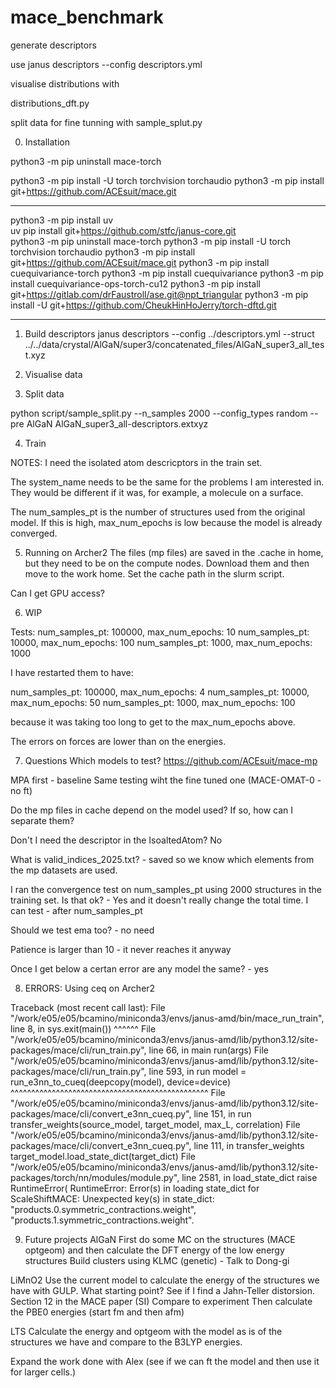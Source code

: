 # mace_benchmark

generate descriptors

use janus descriptors --config descriptors.yml

visualise distributions with

distributions_dft.py

split data for fine tunning with sample_splut.py

0. Installation

python3 -m pip uninstall mace-torch

python3 -m pip install -U torch torchvision torchaudio
python3 -m pip install git+https://github.com/ACEsuit/mace.git

_____________________
python3 -m pip install uv  
uv pip install git+https://github.com/stfc/janus-core.git  
python3 -m pip uninstall mace-torch
python3 -m pip install -U torch torchvision torchaudio
python3 -m pip install git+https://github.com/ACEsuit/mace.git
python3 -m pip install cuequivariance-torch
python3 -m pip install cuequivariance
python3 -m pip install cuequivariance-ops-torch-cu12
python3 -m pip install git+https://gitlab.com/drFaustroll/ase.git@npt_triangular
python3 -m pip install -U git+https://github.com/CheukHinHoJerry/torch-dftd.git
_____________________

1. Build descriptors 
janus descriptors --config ../descriptors.yml --struct ../../data/crystal/AlGaN/super3/concatenated_files/AlGaN_super3_all_test.xyz

2. Visualise data

3. Split data

python script/sample_split.py --n_samples 2000 --config_types random --pre AlGaN AlGaN_super3_all-descriptors.extxyz

4. Train 

NOTES:
I need the isolated atom descricptors in the train set.

The system_name needs to be the same for the problems I am interested in. They would be different if it was, for example, a molecule on a surface.

The num_samples_pt is the number of structures used from the original model. If this is high, max_num_epochs is low because the model is already converged.

5. Running on Archer2
The files (mp files) are saved in the .cache in home, but they need to be on the compute nodes. Download them and then move to the work home. Set the cache path in the slurm script.

</b>Can I get GPU access?</b>

6. WIP

Tests:
num_samples_pt: 100000, max_num_epochs: 10
num_samples_pt: 10000, max_num_epochs: 100
num_samples_pt: 1000, max_num_epochs: 1000

I have restarted them to have:

num_samples_pt: 100000, max_num_epochs: 4
num_samples_pt: 10000, max_num_epochs: 50
num_samples_pt: 1000, max_num_epochs: 100

because it was taking too long to get to the max_num_epochs above.

The errors on forces are lower than on the energies.


7. Questions
Which models to test? https://github.com/ACEsuit/mace-mp

MPA first - baseline
Same testing wiht the fine tuned one
(MACE-OMAT-0 - no ft)

Do the mp files in cache depend on the model used? If so, how can I separate them?

Don't I need the descriptor in the IsoaltedAtom? No

What is valid_indices_2025.txt? - saved so we know which elements from the mp datasets are used.

I ran the convergence test on num_samples_pt using 2000 structures in the training set. Is that ok? - Yes and it doesn't really change the total time. I can test - after num_samples_pt



Should we test ema too? - no need

Patience is larger than 10 - it never reaches it anyway

Once I get below a certan error are any model the same? - yes


8. ERRORS:
Using ceq on Archer2

Traceback (most recent call last):
  File "/work/e05/e05/bcamino/miniconda3/envs/janus-amd/bin/mace_run_train", line 8, in <module>
    sys.exit(main())
             ^^^^^^
  File "/work/e05/e05/bcamino/miniconda3/envs/janus-amd/lib/python3.12/site-packages/mace/cli/run_train.py", line 66, in main
    run(args)
  File "/work/e05/e05/bcamino/miniconda3/envs/janus-amd/lib/python3.12/site-packages/mace/cli/run_train.py", line 593, in run
    model = run_e3nn_to_cueq(deepcopy(model), device=device)
            ^^^^^^^^^^^^^^^^^^^^^^^^^^^^^^^^^^^^^^^^^^^^^^^^
  File "/work/e05/e05/bcamino/miniconda3/envs/janus-amd/lib/python3.12/site-packages/mace/cli/convert_e3nn_cueq.py", line 151, in run
    transfer_weights(source_model, target_model, max_L, correlation)
  File "/work/e05/e05/bcamino/miniconda3/envs/janus-amd/lib/python3.12/site-packages/mace/cli/convert_e3nn_cueq.py", line 111, in transfer_weights
    target_model.load_state_dict(target_dict)
  File "/work/e05/e05/bcamino/miniconda3/envs/janus-amd/lib/python3.12/site-packages/torch/nn/modules/module.py", line 2581, in load_state_dict
    raise RuntimeError(
RuntimeError: Error(s) in loading state_dict for ScaleShiftMACE:
	Unexpected key(s) in state_dict: "products.0.symmetric_contractions.weight", "products.1.symmetric_contractions.weight".


9. Future projects
</b>AlGaN</b>
First do some MC on the structures (MACE optgeom) and then calculate the DFT energy of the low energy structures
Build clusters using KLMC (genetic) - Talk to Dong-gi

</b>LiMnO2</b>
Use the current model to calculate the energy of the structures we have with GULP. What starting point?
See if I find a Jahn-Teller distorsion. Section 12 in the MACE paper (SI)
Compare to experiment
Then calculate the PBE0 energies (start fm and then afm)

</b>LTS</b>
Calculate the energy and optgeom with the model as is of the structures we have and compare to the B3LYP energies.

Expand the work done with Alex (see if we can ft the model and then use it for larger cells.)